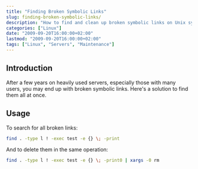 ```yaml
---
title: "Finding Broken Symbolic Links"
slug: finding-broken-symbolic-links/
description: "How to find and clean up broken symbolic links on Unix systems"
categories: ["Linux"]
date: "2009-09-20T16:00:00+02:00"
lastmod: "2009-09-20T16:00:00+02:00"
tags: ["Linux", "Servers", "Maintenance"]
---
```


## Introduction

After a few years on heavily used servers, especially those with many users, you may end up with broken symbolic links. Here's a solution to find them all at once.

## Usage

To search for all broken links:

```bash
find . -type l ! -exec test -e {} \; -print
```

And to delete them in the same operation:

```bash
find . -type l ! -exec test -e {} \; -print0 | xargs -0 rm
```

